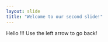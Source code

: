 ```yaml
---
layout: slide
title: "Welcome to our second slide!"
---
```

Hello !!!
Use the left arrow to go back!
